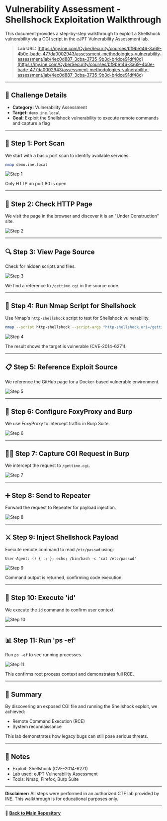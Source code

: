 # Vulnerability Assessment - Shellshock Exploitation Walkthrough

This document provides a step-by-step walkthrough to exploit a Shellshock vulnerability via a CGI script in the eJPT Vulnerability Assessment lab.

> **Lab URL:**
> [https://my.ine.com/CyberSecurity/courses/bf9be146-3a69-4b0e-bade-477da0002943/assessment-methodologies-vulnerability-assessment/lab/4ec0d887-3cba-3735-9b3d-b4dce91df48c](https://my.ine.com/CyberSecurity/courses/bf9be146-3a69-4b0e-bade-477da0002943/assessment-methodologies-vulnerability-assessment/lab/4ec0d887-3cba-3735-9b3d-b4dce91df48c)

---

## 📁 Challenge Details

* **Category:** Vulnerability Assessment
* **Target:** `demo.ine.local`
* **Goal:** Exploit the Shellshock vulnerability to execute remote commands and capture a flag

---

## 🧪 Step 1: Port Scan

We start with a basic port scan to identify available services.

```bash
nmap demo.ine.local
```

![Step 1](./Screenshots/1.png)

Only HTTP on port 80 is open.

---

## 🚧 Step 2: Check HTTP Page

We visit the page in the browser and discover it is an "Under Construction" site.

![Step 2](./Screenshots/2.png)

---

## 🔍 Step 3: View Page Source

Check for hidden scripts and files.

![Step 3](./Screenshots/3.png)

We find a reference to `/gettime.cgi` in the source code.

---

## 🔎 Step 4: Run Nmap Script for Shellshock

Use Nmap's `http-shellshock` script to test for Shellshock vulnerability.

```bash
nmap --script http-shellshock --script-args "http-shellshock.uri=/gettime.cgi" demo.ine.local
```

![Step 4](./Screenshots/4.png)

The result shows the target is vulnerable (CVE-2014-6271).

---

## 📋 Step 5: Reference Exploit Source

We reference the GitHub page for a Docker-based vulnerable environment.

![Step 5](./Screenshots/5.png)

---

## 🧰 Step 6: Configure FoxyProxy and Burp

We use FoxyProxy to intercept traffic in Burp Suite.

![Step 6](./Screenshots/6.png)

---

## 🕵️‍♂️ Step 7: Capture CGI Request in Burp

We intercept the request to `/gettime.cgi`.

![Step 7](./Screenshots/7.png)

---

## ➕ Step 8: Send to Repeater

Forward the request to Repeater for payload injection.

![Step 8](./Screenshots/8.png)

---

## ⚔️ Step 9: Inject Shellshock Payload

Execute remote command to read `/etc/passwd` using:

```
User-Agent: () { :; }; echo; /bin/bash -c 'cat /etc/passwd'
```

![Step 9](./Screenshots/9.png)

Command output is returned, confirming code execution.

---

## 📃 Step 10: Execute 'id'

We execute the `id` command to confirm user context.

![Step 10](./Screenshots/10.png)

---

## 📊 Step 11: Run 'ps -ef'

Run `ps -ef` to see running processes.

![Step 11](./Screenshots/11.png)

This confirms root process context and demonstrates full RCE.

---

## 📆 Summary

By discovering an exposed CGI file and running the Shellshock exploit, we achieved:

* Remote Command Execution (RCE)
* System reconnaissance

This lab demonstrates how legacy bugs can still pose serious threats.

---

## 📃 Notes

* Exploit: Shellshock (CVE-2014-6271)
* Lab used: eJPT Vulnerability Assessment
* Tools: Nmap, Firefox, Burp Suite

---

**Disclaimer:**
All steps were performed in an authorized CTF lab provided by INE. This walkthrough is for educational purposes only.

---

🔗 **[Back to Main Repository](https://github.com/sara5521/eJPT-CTF-Challenges)**
